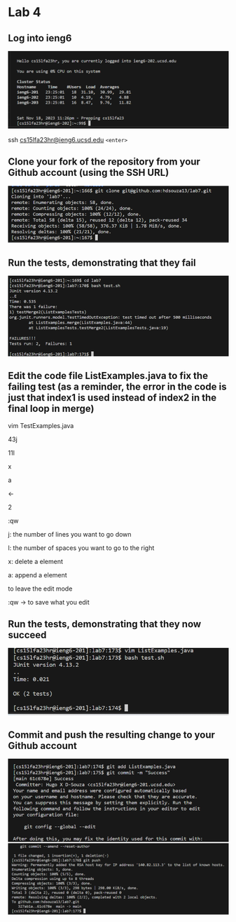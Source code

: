 Lab 4
=========

Log into ieng6
---
![Image](phlab4.1.png)

ssh cs15lfa23hr@ieng6.ucsd.edu ```<enter>```

Clone your fork of the repository from your Github account (using the SSH URL)
---
![Image](lab4ph1.png)



Run the tests, demonstrating that they fail
---
![Image](lab4ph2.png)

Edit the code file ListExamples.java to fix the failing test (as a reminder, the error in the code is just that index1 is used instead of index2 in the final loop in merge)
---

vim TestExamples.java

43j

11l

x

a 

<-

2

<esq> 

:qw 

<enter>

j: the number of lines you want to go down

l: the number of spaces you want to go to the right

x: delete a element

a: append a element

<esq> to leave the edit mode

:qw -> to save what you edit

Run the tests, demonstrating that they now succeed
---
![Image](lab4ph3.png)

Commit and push the resulting change to your Github account
----
![Image](lab4ph4.png)
![Image](lab4ph5.png)
